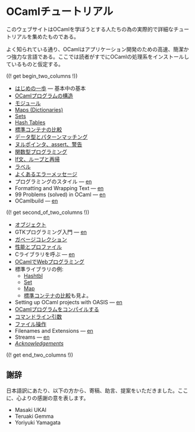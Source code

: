 <!-- ((! set title OCamlチュートリアル !)) ((! set learn !)) -->
<!-- {{! input template/macros.mpp !}} -->

# OCamlチュートリアル

このウェブサイトはOCamlを学ぼうとする人たちの為の実際的で詳細なチュートリアルを集めたものである。

よく知られている通り、OCamlはアプリケーション開発のための高速、簡潔かつ強力な言語である。ここでは読者がすでにOCamlの処理系をインストールしているものと仮定する。

((! get begin_two_columns !))

* [はじめの一歩](basics.ja.html) — 基本中の基本
* [OCamlプログラムの構造](structure_of_ocaml_programs.ja.html)
* [モジュール](modules.ja.html)
* [Maps (Dictionaries)](map.ja.html)
* [Sets](set.ja.html)
* [Hash Tables](hashtbl.ja.html)
* [標準コンテナの比較](comparison_of_standard_containers.ja.html)
* [データ型とパターンマッチング](data_types_and_matching.ja.html)
* [ヌルポインタ、assert、警告](null_pointers_asserts_and_warnings.ja.html)
* [関数型プログラミング](functional_programming.ja.html)
* [If文、ループと再帰](if_statements_loops_and_recursion.ja.html)
* [ラベル](labels.ja.html)
* [よくあるエラーメッセージ](common_error_messages.ja.html)
* プログラミングのスタイル — [en](guidelines.html)
* Formatting and Wrapping Text — [en](format.html)
* 99 Problems (solved) in OCaml — [en](99problems.html)
* OCamlbuild — [en](ocamlbuild/)

((! get second_of_two_columns !))

* [オブジェクト](objects.ja.html)
* GTKプログラミング入門 — [en](introduction_to_gtk.html)
* [ガベージコレクション](garbage_collection.ja.html)
* [性能とプロファイル](performance_and_profiling.ja.html)
* Cライブラリを呼ぶ — [en](calling_c_libraries.html)
* [OCamlでWebプログラミング](ocaml_and_the_web.ja.html)
* 標準ライブラリの例:
  * [Hashtbl](hashtbl.ja.html "ハッシュ表")
  * [Set](set.ja.html "Set")
  * [Map](map.ja.html "Map")
  * [標準コンテナの比較](comparison_of_standard_containers.ja.html)も見よ。
* Setting up OCaml projects with OASIS — [en](setting_up_with_oasis.html)
* [OCamlプログラムをコンパイルする](compiling_ocaml_projects.ja.html)
* [コマンドライン引数](command-line_arguments.ja.html)
* [ファイル操作](file_manipulation.ja.html)
* Filenames and Extensions — [en](filenames.html)
* Streams — [en](streams.html)
* [_Acknowledgements_](../../contributors.html#Oldercontributorstothetutorials)

((! get end_two_columns !))


謝辞
---

日本語訳にあたり、以下の方から、寄稿、助言、提案をいただきました。ここに、心よりの感謝の意を表します。

- Masaki UKAI
- Teruaki Gemma
- Yoriyuki Yamagata
